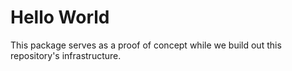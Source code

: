 # Hello World

This package serves as a proof of concept while we build out this repository's infrastructure.
